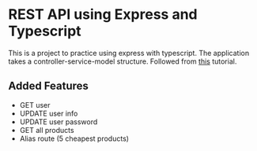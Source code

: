 # REST API using Express and Typescript

This is a project to practice using express with typescript. The application takes a controller-service-model structure. Followed from [this](https://www.youtube.com/watch?v=BWUi6BS9T5Y) tutorial.

## Added Features

- GET user
- UPDATE user info
- UPDATE user password
- GET all products
- Alias route (5 cheapest products)
